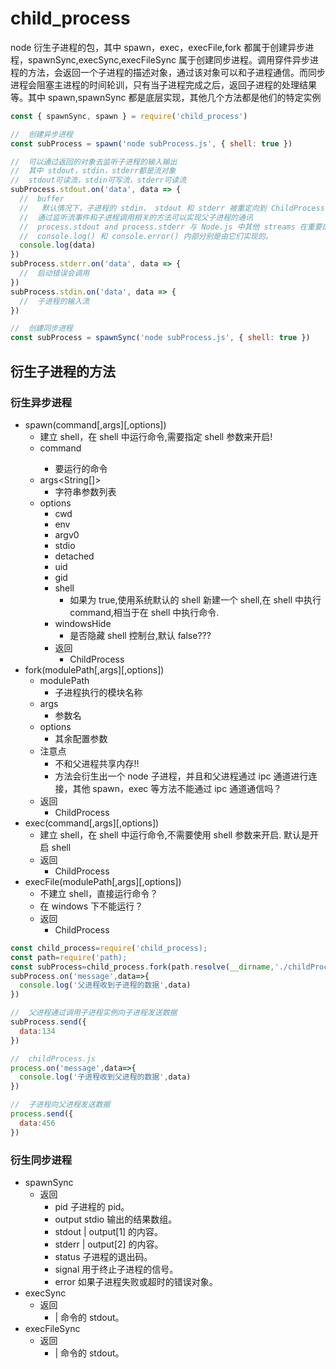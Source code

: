 # child_process

node 衍生子进程的包，其中 spawn，exec，execFile,fork 都属于创建异步进程，spawnSync,execSync,execFileSync 属于创建同步进程。调用穿件异步进程的方法，会返回一个子进程的描述对象，通过该对象可以和子进程通信。而同步进程会阻塞主进程的时间轮训，只有当子进程完成之后，返回子进程的处理结果等。其中 spawn,spawnSync 都是底层实现，其他几个方法都是他们的特定实例

```javascript
const { spawnSync, spawn } = require('child_process')

//  创建异步进程
const subProcess = spawn('node subProcess.js', { shell: true })

//  可以通过返回的对象去监听子进程的输入输出
//  其中 stdout，stdin，stderr都是流对象
//  stdout可读流，stdin可写流，stderr可读流
subProcess.stdout.on('data', data => {
  //  buffer
  //   默认情况下，子进程的 stdin、 stdout 和 stderr 被重定向到 ChildProcess 对象上的相应 subprocess.stdin、subprocess.stdout 和 subprocess.stderr 流。
  //  通过监听流事件和子进程调用相关的方法可以实现父子进程的通讯
  //  process.stdout and process.stderr 与 Node.js 中其他 streams 在重要的方面有不同:
  //  console.log() 和 console.error() 内部分别是由它们实现的。
  console.log(data)
})
subProcess.stderr.on('data', data => {
  //  启动错误会调用
})
subProcess.stdin.on('data', data => {
  //  子进程的输入流
})

//  创建同步进程
const subProcess = spawnSync('node subProcess.js', { shell: true })
```

## 衍生子进程的方法

### 衍生异步进程

- spawn(command[,args][,options])
  - 建立 shell，在 shell 中运行命令,需要指定 shell 参数来开启!
  - command<string>
    - 要运行的命令
  - args<String[]>
    - 字符串参数列表
  - options
    - cwd
    - env
    - argv0
    - stdio
    - detached
    - uid
    - gid
    - shell
      - 如果为 true,使用系统默认的 shell 新建一个 shell,在 shell 中执行 command,相当于在 shell 中执行命令.
    - windowsHide
      - 是否隐藏 shell 控制台,默认 false???
    - 返回
      - ChildProcess
- fork(modulePath[,args][,options])
  - modulePath
    - 子进程执行的模块名称
  - args
    - 参数名
  - options
    - 其余配置参数
  - 注意点
    - 不和父进程共享内存!!
    - 方法会衍生出一个 node 子进程，并且和父进程通过 ipc 通道进行连接，其他 spawn，exec 等方法不能通过 ipc 通道通信吗？
  - 返回
    - ChildProcess
- exec(command[,args][,options])
  - 建立 shell，在 shell 中运行命令,不需要使用 shell 参数来开启. 默认是开启 shell
  - 返回
    - ChildProcess
- execFile(modulePath[,args][,options])
  - 不建立 shell，直接运行命令？
  - 在 windows 下不能运行？
  - 返回
    - ChildProcess

```javascript
const child_process=require('child_process);
const path=require('path);
const subProcess=child_process.fork(path.resolve(__dirname,'./childProcess.js'));
subProcess.on('message',data=>{
  console.log('父进程收到子进程的数据',data)
})

//  父进程通过调用子进程实例向子进程发送数据
subProcess.send({
  data:134
})

//  childProcess.js
process.on('message',data=>{
  console.log('子进程收到父进程的数据',data)
})

//  子进程向父进程发送数据
process.send({
  data:456
})
```

### 衍生同步进程

- spawnSync
  - 返回
    - pid <number> 子进程的 pid。
    - output <Array> stdio 输出的结果数组。
    - stdout <Buffer> | <string> output[1] 的内容。
    - stderr <Buffer> | <string> output[2] 的内容。
    - status <number> 子进程的退出码。
    - signal <string> 用于终止子进程的信号。
    - error <Error> 如果子进程失败或超时的错误对象。
- execSync
  - 返回
    - <Buffer> | <string> 命令的 stdout。
- execFileSync
  - 返回
    - <Buffer> | <string> 命令的 stdout。

